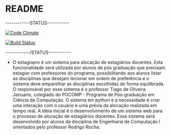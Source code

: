 # README

------------STATUS-----------

[![Code Climate](https://codeclimate.com/github/nettojorge/estagiopro.png)](https://codeclimate.com/github/nettojorge/estagiopro)

[![Build Status](https://travis-ci.org/nettojorge/estagiopro.svg?branch=master)](https://travis-ci.org/nettojorge/estagiopro)

------------/STATUS-----------

* O estagiopro é um sistema para alocação de estagiários docentes. Esta funcionalidade será utilizada por alunos de pós graduação que precisam estagiar com professores do programa, possibilitando aos alunos listar as disciplinas que desejam lecionar em ordem de preferência e o sistema deve emparelhar as disciplinas escolhidas de forma equilibrada. O responsável por esse sistema é o professor Tiago de Oliveira Januario, colegiado do PGCOMP - Programa de Pós-graduação em Ciência da Computação. O sistema em python e a necessidade é criar uma interação com o usuário e uma prévia da alocação realizada em tempo real. A ideia inicial é o desenvolvimento de um sistema web para o processo de alocação de estagiários docentes. Esse sistema será desenvolvido por alunos da disciplina de Engenharia de Computação I orientados pelo professor Rodrigo Rocha.

 
